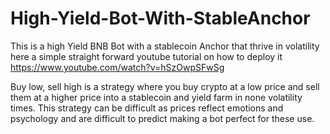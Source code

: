 # High-Yield-Bot-With-StableAnchor

This is a high Yield BNB Bot with a stablecoin Anchor that thrive in volatility here a simple straight forward youtube tutorial on how to deploy it
https://www.youtube.com/watch?v=hSzOwpSFwSg

Buy low, sell high is a strategy where you buy crypto at a low price and sell them at a higher price into a stablecoin and yield farm in none volatility times.
This strategy can be difficult as prices reflect emotions and psychology and are difficult to predict making a bot perfect for these use.
